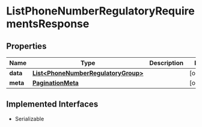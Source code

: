 

# ListPhoneNumberRegulatoryRequirementsResponse

## Properties

Name | Type | Description | Notes
------------ | ------------- | ------------- | -------------
**data** | [**List&lt;PhoneNumberRegulatoryGroup&gt;**](PhoneNumberRegulatoryGroup.md) |  |  [optional]
**meta** | [**PaginationMeta**](PaginationMeta.md) |  |  [optional]


## Implemented Interfaces

* Serializable


